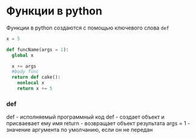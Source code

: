 # Функции в python
Функции в python создаются с помощью ключевого слова `def`
```python
x = 5

def funcName(args = 1):
  global x

  x += args
  #body func
  return def cake():
    nonlocal x
    return x += 5
```

### def
def - исполняемый программный код
def - создает объект и присваевает ему имя
return - возвращает объект результата
args = 1 - значение аргумента по умолчанию, если он не передан
